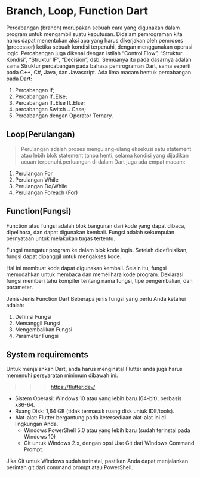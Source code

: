 # Branch, Loop, Function Dart
Percabangan (branch) merupakan sebuah cara yang digunakan dalam program untuk mengambil
suatu keputusan. Didalam pemrograman kita harus dapat menentukan aksi apa yang harus
dikerjakan oleh pemroses (processor) ketika sebuah kondisi terpenuhi, dengan
menggunakan operasi logic. Percabangan juga dikenal dengan istilah “Control Flow”,
“Struktur Kondisi”, “Struktur IF”, “Decision”, dsb. Semuanya itu pada dasarnya adalah sama
Struktur percabangan pada bahasa pemrograman Dart, sama seperti pada C++, C#,
Java, dan Javascript.
Ada lima macam bentuk percabangan pada Dart:
1. Percabangan If;
2. Percabangan If..Else;
3. Percabangan If..Else If..Else;
4. percabangan Switch .. Case;
5. Percabangan dengan Operator Ternary.


## Loop(Perulangan)
>Perulangan adalah proses mengulang-ulang eksekusi satu statement atau lebih blok statement tanpa henti, selama kondisi yang dijadikan acuan terpenuhi.perluangan di dalam Dart juga ada empat macam:

1. Perulangan For
2. Perulangan While
3. Perulangan Do/While
4. Perulangan Foreach (For)

## Function(Fungsi)
Function atau fungsi adalah blok bangunan dari kode yang dapat dibaca, dipelihara, dan dapat digunakan kembali. Fungsi adalah sekumpulan pernyataan untuk melakukan tugas tertentu.

Fungsi mengatur program ke dalam blok kode logis. Setelah didefinisikan, fungsi dapat dipanggil untuk mengakses kode.

Hal ini membuat kode dapat digunakan kembali. Selain itu, fungsi memudahkan untuk membaca dan memelihara kode program. Deklarasi fungsi memberi tahu kompiler tentang nama fungsi, tipe pengembalian, dan parameter.

Jenis-Jenis Function Dart
Beberapa jenis fungsi yang perlu Anda ketahui adalah:


1. Definisi Fungsi
2. Memanggil Fungsi
3. Mengembalikan Fungsi
4. Parameter Fungsi

## System requirements

Untuk menjalankan Dart, anda harus menginstal Flutter anda juga harus memenuhi persyaratan minimum  dibawah ini:
>>>https://flutter.dev/
- Sistem Operasi: Windows 10 atau yang lebih baru (64-bit), berbasis x86-64.
- Ruang Disk: 1,64 GB (tidak termasuk ruang disk untuk IDE/tools).
- Alat-alat: Flutter bergantung pada ketersediaan alat-alat ini di lingkungan Anda.
  - Windows PowerShell 5.0 atau yang lebih baru (sudah terinstal pada Windows 10)
  - Git untuk Windows 2.x, dengan opsi Use Git dari Windows Command Prompt.

Jika Git untuk Windows sudah terinstal, pastikan Anda dapat menjalankan perintah git dari command prompt atau PowerShell.